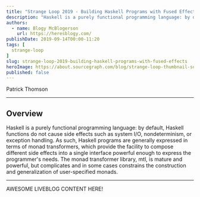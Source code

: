```yaml
---
title: "Strange Loop 2019 - Building Haskell Programs with Fused Effects"
description: "Haskell is a purely functional programming language: by default, Haskell functions do not cause side effects such as system I/O, nondeterminism, or exception handling. As such, Haskell programs are generally expressed in terms of monad transformers, which provide the facility to compose different side effects into a single interface powerful enough to express the programmer's needs. The monad transformer library, mtl, is mature and powerful, but complicates and in some cases constrains the construction and generalization of user-specified monads."
authors:
  - name: Blogy McBlogerson
    url: https://heresblogy.com/
publishDate: 2019-09-14T00:00-11:20
tags: [
  strange-loop
]
slug: strange-loop-2019-building-haskell-programs-with-fused-effects
heroImage: https://about.sourcegraph.com/blog/strange-loop-thumbnail-square-v2.jpg
published: false
---
```


<div class="container p-0 liveblog-presenters">
  <div class="row m-0">
      <p class=" mr-12 m-0">
        <span class="liveblog-presenters__name">Patrick Thomson</span>
        <a href="https://twitter.com/importantshock" target="_blank" title="Twitter"><i class="fa fa-twitter pr-2"></i></a>
        <a href="https://github.com/patrickt" target="_blank" title="GitHub"><i class="fa fa-github pr-2"></i></a>
        <a href="https://blog.sumtypeofway.com" target="_blank" title="Speaker's site"><i class="fa fa-globe pr-2"></i></a>
      </p>
  </div>
</div>

---

## Overview

Haskell is a purely functional programming language: by default, Haskell functions do not cause side effects such as system I/O, nondeterminism, or exception handling. As such, Haskell programs are generally expressed in terms of monad transformers, which provide the facility to compose different side effects into a single interface powerful enough to express the programmer's needs. The monad transformer library, mtl, is mature and powerful, but complicates and in some cases constrains the construction and generalization of user-specified monads.

---

AWESOME LIVEBLOG CONTENT HERE!

<!-- Note on images
  Images (e.g. my_image.jpg) should be put in the `website/static/blog/strange-loop-2019` directory, with the path to the image in your post being `/blog/strange-loop-2019/my_image.jpg`. If you'd rather host the images somewhere else for ease of use, that's fine too.

  Please also try to keep your images to a reasonable size by:
    - Using JPEG compression, unless image is mostly solid color
    - JPEG compression set between 60%-80%
    - Resizing the image to be no wider then 750px
    - If PNG, use a tool like ImageOptim (https://imageoptim.com/mac) to optimize the file size

  I suggest re-sizing and compressing all the images in one batch as a last step.
-->
